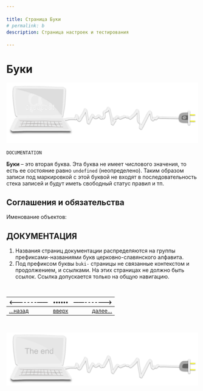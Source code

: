 ```yaml
---

title: Страница Буки
# permalink: b
description: Страница настроек и тестирования

---
```



<div class="navi"><nav id="navi"><!-- js --></nav></div>

# Буки

<span id="buki-img" class="img" onclick="imgResize()">![comp and vim ](assets/svg/comp-start.svg)</span>

	DOCUMENTATION

**Буки** – это вторая буква. Эта буква не имеет числового значения, то есть ее состояние равно `undefined` (неопределено). Таким образом записи под маркировкой с этой буквой не входят в последовательность стека записей и будут иметь свободный статус правил и тп.

<!--TODO: - [ ] cтатус группы -->

**Соглашения и обязательства**
---

Именование объектов:

**ДОКУМЕНТАЦИЯ**
---
    
1. Названия страниц документации распределяются на группы префиксами-названиями букв церковно-славянского алфавита.
2. Под префиксом буквы `buki-` страницы не связанные контекстом и продолжением, и ссылками. На этих страницах не должно быть ссылок. Ссылка допускается только на общую навигацию.


<br>

|<-------——|••••••|——------->|
|:---|:---:|---:|
[…назад](buki-set.md)|[вверх](#)|[далее…](dobro-day.md)

<br>


<span id="comp-end-img" class="img" onclick="imgResize()">![img](assets/svg/comp-end.svg)</span>

<script src="assets/js/navi.js"></script>
